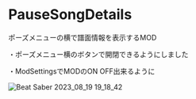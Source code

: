 # PauseSongDetails
ポーズメニューの横で譜面情報を表示するMOD

・ポーズメニュー横のボタンで開閉できるようにしました

・ModSettingsでMODのON OFF出来るように

![Beat Saber 2023_08_19 19_18_42](https://github.com/scifiHerb/PauseSongDetails/assets/109839172/898da51a-30b6-40a1-b75a-b88cc8fc3d9a)

